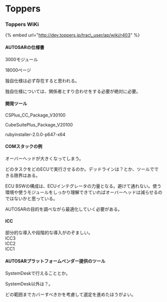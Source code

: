 # Toppers



### Toppers WiKi

{% embed url="http://dev.toppers.jp/trac\_user/ap/wiki/r403" %}





#### AUTOSARの仕様書

3000モジュール

18000ページ

独自仕様は必ず存在すると思われる。

独自仕様については、関係者とすり合わせをする必要が絶対に必要。





#### 開発ツール

CSPlus\_CC\_Package\_V30100

CubeSuitePlus\_Package\_V20100

rubyinstaller-2.0.0-p647-x64



#### COMスタックの例

オーバーヘッドが大きくなってしまう。

どのタスクをどのECUで実行させるのか。デッドラインは？とか、ツールでできる限界はある。

ECU BSWの構成は、ECUインテグレータの力量となる。避けて通れない。使う環境や使うモジュールをしっかり理解できていればオーバーヘッドは減らせるのではないかと思っている。

AUTOSARの目的を調べながら最適化していく必要がある。



#### ICC

部分的な導入や段階的な導入がのぞましい。  
ICC3  
ICC2  
ICC1



#### AUTOSARプラットフォームベンダー提供のツール

SystemDeskで行えることとか。

SystemDesk以外は？。

どの範囲までカバーすべきかを考慮して選定を進めたほうがよい。



























